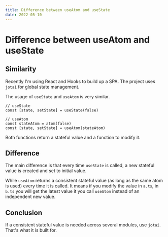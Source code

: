```yaml
---
title: Difference between useAtom and useState
date: 2022-05-10
---
```


# Difference between useAtom and useState

## Similarity

Recently I'm using React and Hooks to build up a SPA. The project uses `jotai` for global state management.

The usage of `useState` and `useAtom` is very similar.

```tsx
// useState
const [state, setState] = useState(false)
```

```tsx
// useAtom
const stateAtom = atom(false)
const [state, setState] = useAtom(stateAtom)
```

Both functions return a stateful value and a function to modify it.

## Difference

The main difference is that every time `useState` is called, a new stateful value is created and set to initial value.

While `useAtom` returns a consistent stateful value (as long as the same atom is used) every time it is called. It means if you modify the value in `a.ts`, in `b.ts` you will get the latest value it you call `useAtom` instead of an independent new value.

## Conclusion

If a consistent stateful value is needed across several modules, use `jotai`. That's what it is built for.
